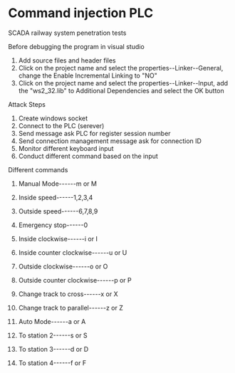 # Command injection PLC
SCADA railway system penetration tests

Before debugging the program in visual studio
1. Add source files and header files
2. Click on the project name and select the properties--Linker--General, change the Enable Incremental Linking to "NO"
3. Click on the project name and select the properties--Linker--Input, add the "ws2_32.lib" to Additional Dependencies and select the OK button

Attack Steps
1. Create windows socket
2. Connect to the PLC (serever)
3. Send message ask PLC for register session number
4. Send connection management message ask for connection ID
5. Monitor different keyboard input
6. Conduct different command based on the input

Different commands

1. Manual Mode------m or M
2. Inside speed------1,2,3,4
3. Outside speed------6,7,8,9
4. Emergency stop------0
5. Inside clockwise------i or I
6. Inside counter clockwise------u or U
7. Outside clockwise------o or O
8. Outside counter clockwise------p or P
9. Change track to cross------x or X
10. Change track to parallel------z or Z

11. Auto Mode------a or A
12. To station 2------s or S
13. To station 3------d or D
14. To station 4------f or F
